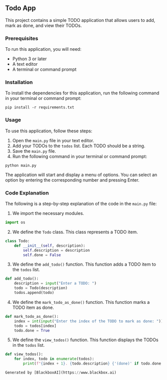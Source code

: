  ## Todo App

This project contains a simple TODO application that allows users to add, mark as done, and view their TODOs.

### Prerequisites

To run this application, you will need:

* Python 3 or later
* A text editor
* A terminal or command prompt

### Installation

To install the dependencies for this application, run the following command in your terminal or command prompt:

```
pip install -r requirements.txt
```

### Usage

To use this application, follow these steps:

1. Open the `main.py` file in your text editor.
2. Add your TODOs to the `todos` list. Each TODO should be a string.
3. Save the `main.py` file.
4. Run the following command in your terminal or command prompt:

```
python main.py
```

The application will start and display a menu of options. You can select an option by entering the corresponding number and pressing Enter.

### Code Explanation

The following is a step-by-step explanation of the code in the `main.py` file:

1. We import the necessary modules.

```python
import os
```

2. We define the `Todo` class. This class represents a TODO item.

```python
class Todo:
    def __init__(self, description):
        self.description = description
        self.done = False
```

3. We define the `add_todo()` function. This function adds a TODO item to the `todos` list.

```python
def add_todo():
    description = input("Enter a TODO: ")
    todo = Todo(description)
    todos.append(todo)
```

4. We define the `mark_todo_as_done()` function. This function marks a TODO item as done.

```python
def mark_todo_as_done():
    index = int(input("Enter the index of the TODO to mark as done: "))
    todo = todos[index]
    todo.done = True
```

5. We define the `view_todos()` function. This function displays the TODOs in the `todos` list.

```python
def view_todos():
    for index, todo in enumerate(todos):
        print(f"{index + 1}. {todo.description} {'(done)' if todo.done else ''

Generated by [BlackboxAI](https://www.blackbox.ai)